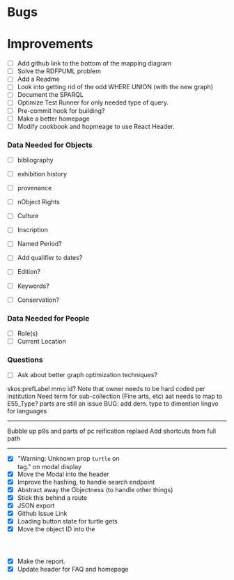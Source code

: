 # Bugs

# Improvements

* [ ] Add github link to the bottom of the mapping diagram
* [ ] Solve the RDFPUML problem
* [ ] Add a Readme
* [ ] Look into getting rid of the odd WHERE UNION (with the new graph)
* [ ] Document the SPARQL
* [ ] Optimize Test Runner for only needed type of query.
* [ ] Pre-commit hook for building?
* [ ] Make a better homepage
* [ ] Modify cookbook and hopmeage to use React Header.

### Data Needed for Objects

* [ ] bibliography
* [ ] exhibition history
* [ ] provenance
* [ ] nObject Rights
* [ ] Culture
* [ ] Inscription

* [ ] Named Period?
* [ ] Add qualifier to dates?
* [ ] Edition?
* [ ] Keywords?
* [ ] Conservation?

### Data Needed for People

* [ ] Role(s)
* [ ] Current Location

### Questions

* [ ] Ask about better graph optimization techniques?

skos:prefLabel
mmo id?
 Note that owner needs to be hard coded per institution
Need term for sub-collection (Fine arts, etc)
aat needs to map to E55_Type?
parts are still an issue
BUG:  add dem. type to dimention
lingvo for languages

----

Bubble up p9s and parts of
pc reification replaed
Add shortcuts from full path

---

* [X] "Warning: Unknown prop `turtle` on <div> tag." on modal display
* [X] Move the Modal into the header
* [X] Improve the hashing, to handle search endpoint
* [X] Abstract away the Objectness (to handle other things)
* [X] Stick this behind a route
* [X] JSON export
* [X] Github Issue Link
* [X] Loading button state for turtle gets
* [X] Move the object ID into the <header></header>
* [X] Make the report.
* [X] Update header for FAQ and homepage
